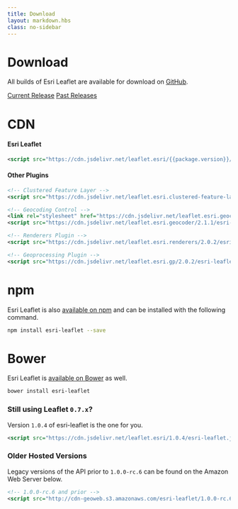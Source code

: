 ```yaml
---
title: Download
layout: markdown.hbs
class: no-sidebar
---
```


# Download

All builds of Esri Leaflet are available for download on [GitHub](https://github.com/Esri/esri-leaflet/releases/).

<a href="https://github.com/Esri/esri-leaflet/releases/tag/v{{package.version}}" class="btn">Current Release</a>
<a href="https://github.com/Esri/esri-leaflet/releases/" class="btn">Past Releases</a>

# CDN

#### Esri Leaflet

```xml
<script src="https://cdn.jsdelivr.net/leaflet.esri/{{package.version}}/esri-leaflet.js"></script>
```

#### Other Plugins

```xml
<!-- Clustered Feature Layer -->
<script src="https://cdn.jsdelivr.net/leaflet.esri.clustered-feature-layer/2.0.0-beta.1/esri-leaflet-clustered-feature-layer.js"></script>

<!-- Geocoding Control -->
<link rel="stylesheet" href="https://cdn.jsdelivr.net/leaflet.esri.geocoder/2.1.1/esri-leaflet-geocoder.css">
<script src="https://cdn.jsdelivr.net/leaflet.esri.geocoder/2.1.1/esri-leaflet-geocoder.js"></script>

<!-- Renderers Plugin -->
<script src="https://cdn.jsdelivr.net/leaflet.esri.renderers/2.0.2/esri-leaflet-renderers.js"></script>

<!-- Geoprocessing Plugin -->
<script src="https://cdn.jsdelivr.net/leaflet.esri.gp/2.0.2/esri-leaflet-gp.js"></script>
```
# npm

Esri Leaflet is also [available on npm](https://www.npmjs.org/package/esri-leaflet) and can be installed with the following command.

```bash
npm install esri-leaflet --save
```

# Bower

Esri Leaflet is [available on Bower](http://bower.io/search/?q=esri-leaflet) as well.

```bash
bower install esri-leaflet
```

### Still using Leaflet `0.7.x`?

Version `1.0.4` of esri-leaflet is the one for you.
```xml
<script src="https://cdn.jsdelivr.net/leaflet.esri/1.0.4/esri-leaflet.js"></script>
```

### Older Hosted Versions
Legacy versions of the API prior to `1.0.0-rc.6` can be found on the Amazon Web Server below.
```xml
<!-- 1.0.0-rc.6 and prior -->
<script src="http://cdn-geoweb.s3.amazonaws.com/esri-leaflet/1.0.0-rc.6/esri-leaflet.js"></script>
```
